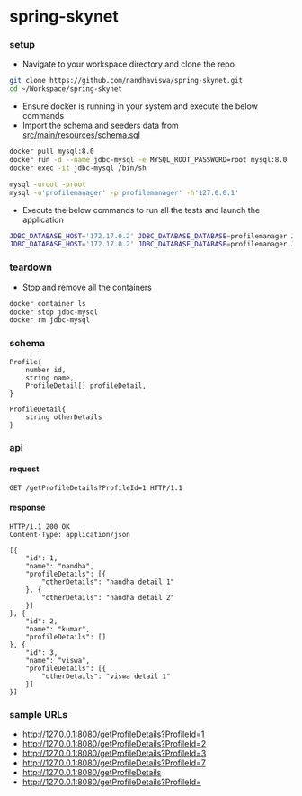 # spring-skynet

### setup

- Navigate to your workspace directory and clone the repo
```sh
git clone https://github.com/nandhaviswa/spring-skynet.git
cd ~/Workspace/spring-skynet
```

- Ensure docker is running in your system and execute the below commands
- Import the schema and seeders data from [src/main/resources/schema.sql](https://github.com/nandhaviswa/spring-skynet/blob/main/src/main/resources/schema.sql)
```sh
docker pull mysql:8.0
docker run -d --name jdbc-mysql -e MYSQL_ROOT_PASSWORD=root mysql:8.0
docker exec -it jdbc-mysql /bin/sh

mysql -uroot -proot
mysql -u'profilemanager' -p'profilemanager' -h'127.0.0.1'
```

- Execute the below commands to run all the tests and launch the application
```sh
JDBC_DATABASE_HOST='172.17.0.2' JDBC_DATABASE_DATABASE=profilemanager JDBC_DATABASE_USERNAME=profilemanager JDBC_DATABASE_PASSWORD=profilemanager mvn clean test
JDBC_DATABASE_HOST='172.17.0.2' JDBC_DATABASE_DATABASE=profilemanager JDBC_DATABASE_USERNAME=profilemanager JDBC_DATABASE_PASSWORD=profilemanager mvn clean spring-boot:run
```

### teardown
- Stop and remove all the containers
```sh
docker container ls
docker stop jdbc-mysql
docker rm jdbc-mysql
```

### schema

    Profile{
        number id,
        string name,
        ProfileDetail[] profileDetail,
    }

    ProfileDetail{
        string otherDetails
    }

### api

#### request
	GET /getProfileDetails?ProfileId=1 HTTP/1.1

#### response

	HTTP/1.1 200 OK
	Content-Type: application/json

	[{
		"id": 1,
		"name": "nandha",
		"profileDetails": [{
			"otherDetails": "nandha detail 1"
		}, {
			"otherDetails": "nandha detail 2"
		}]
	}, {
		"id": 2,
		"name": "kumar",
		"profileDetails": []
	}, {
		"id": 3,
		"name": "viswa",
		"profileDetails": [{
			"otherDetails": "viswa detail 1"
		}]
	}]

### sample URLs

- http://127.0.0.1:8080/getProfileDetails?ProfileId=1
- http://127.0.0.1:8080/getProfileDetails?ProfileId=2
- http://127.0.0.1:8080/getProfileDetails?ProfileId=3
- http://127.0.0.1:8080/getProfileDetails?ProfileId=7
- http://127.0.0.1:8080/getProfileDetails
- http://127.0.0.1:8080/getProfileDetails?ProfileId=